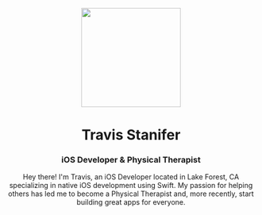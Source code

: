 <!DOCTYPE html>


<p align="center">
    <img width="200" height="200" src="./images/header.png"/> 
</p>

<h1 align="center">Travis Stanifer</h1>
<h3 align="center">iOS Developer & Physical Therapist</h3>

<p align="center">
Hey there! I'm Travis, an iOS Developer located in Lake Forest, CA specializing in native iOS development using Swift. My passion for helping others has led me to become a Physical Therapist and, more recently, start building great apps for everyone. 
</p>

